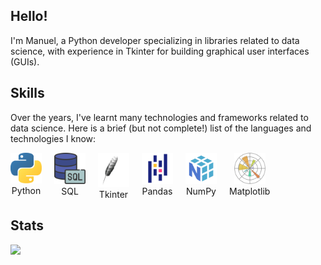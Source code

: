 <h2>Hello!</h2>
<p>
I'm Manuel, a Python developer specializing in libraries related to data science, with experience in Tkinter for building graphical user interfaces (GUIs).<br>
</p>

<h2>Skills</h2>
<p>
Over the years, I've learnt many technologies and frameworks related to data science. Here is a brief (but not complete!) list of the languages and technologies I know:
</p>
<div style="display: flex; flex-wrap: wrap; gap: 20px;">
  <div style="text-align: center;">
    <img src="./python.png" alt="Python" width="50"><br>
    <span>Python</span>
  </div>
  <div style="text-align: center;">
    <img src="./sql.png" alt="SQL" width="50"><br>
    <span>SQL</span>
  </div>
  <div style="text-align: center;">
    <img src="./tkinter_image.png" alt="Tkinter" width="50"><br>
    <span>Tkinter</span>
  </div>
  <div style="text-align: center;">
    <img src="./pandas.png" alt="Pandas" width="50"><br>
    <span>Pandas</span>
  </div>
  <div style="text-align: center;">
    <img src="./numpy.png" alt="NumPy" width="50"><br>
    <span>NumPy</span>
  </div>
  <div style="text-align: center;">
    <img src="./matplotlib.png" alt="Matplotlib" width="50"><br>
    <span>Matplotlib</span>
  </div>
</div>

<h2>Stats</h2>
<img src="https://github-readme-stats.vercel.app/api?username=YourGitHubUsername&count_private=true&show_icons=true&theme=merko"><br>







